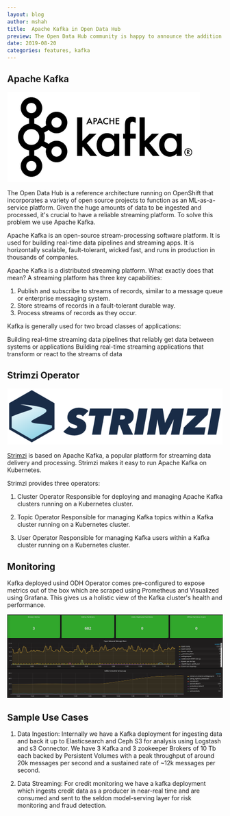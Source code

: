 ```yaml
---
layout: blog
author: mshah
title:  Apache Kafka in Open Data Hub
preview: The Open Data Hub community is happy to announce the addition of Apache Kafka to the Open Data Hub via Strimzi Operator. This makes deploying a message bus as a part of OpenDataHub a breeze.
date: 2019-08-20
categories: features, kafka
---
```


Apache Kafka
------


![alt text](../assets/img/pages/posts/2019-08-20-kafka-in-odh/apache_kafka.png "Apache Kafka")

The Open Data Hub is a reference architecture running on OpenShift that incorporates a variety of open source projects to function as an ML-as-a-service platform. Given the huge amounts of data to be ingested and processed, it's crucial to have a reliable streaming platform. To solve this problem we use Apache Kafka.

Apache Kafka is an open-source stream-processing software platform. It is used for building real-time data pipelines and streaming apps. It is horizontally scalable, fault-tolerant, wicked fast, and runs in production in thousands of companies.

Apache Kafka is a distributed streaming platform. What exactly does that mean?
A streaming platform has three key capabilities:

1) Publish and subscribe to streams of records, similar to a message queue or enterprise messaging system.
2) Store streams of records in a fault-tolerant durable way.
3) Process streams of records as they occur.

Kafka is generally used for two broad classes of applications:

Building real-time streaming data pipelines that reliably get data between systems or applications
Building real-time streaming applications that transform or react to the streams of data



Strimzi Operator
------

![alt text](../assets/img/pages/posts/2019-08-20-kafka-in-odh/strimzi.png "Strimzi")

[Strimzi](https://strimzi.io/) is based on Apache Kafka, a popular platform for streaming data delivery and processing. Strimzi makes it easy to run Apache Kafka on Kubernetes.

Strimzi provides three operators:

1) Cluster Operator
Responsible for deploying and managing Apache Kafka clusters running on a Kubernetes cluster.

2) Topic Operator
Responsible for managing Kafka topics within a Kafka cluster running on a Kubernetes cluster.

3) User Operator
Responsible for managing Kafka users within a Kafka cluster running on a Kubernetes cluster.

Monitoring
------


Kafka deployed usind ODH Operator comes pre-configured to expose metrics out of the box which are scraped using Prometheus and Visualized using Grafana. This gives us a holistic view of the Kafka cluster's health and performance.

![alt text](../assets/img/pages/posts/2019-08-20-kafka-in-odh/kafka_metrics.png "Kafka Monitoring")

Sample Use Cases
------

1) Data Ingestion: Internally we have a Kafka deployment for ingesting data and back it up to Elasticsearch and Ceph S3 for analysis using Logstash and s3 Connector. We have 3 Kafka and 3 zookeeper Brokers of 10 Tb each backed by Persistent Volumes with a peak throughput of around 20k messages per second and a sustained rate of ~12k messages per second.

2) Data Streaming: For credit monitoring we have a kafka deployment which ingests credit data as a producer in near-real time and are consumed and sent to the seldon model-serving layer for risk monitoring and fraud detection.
